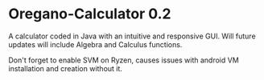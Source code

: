 # Oregano-Calculator 0.2
A calculator coded in Java with an intuitive and responsive GUI. Will future updates will include Algebra and Calculus functions.

Don't forget to enable SVM on Ryzen, causes issues with android VM installation and creation without it.


